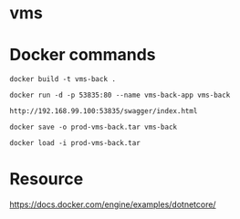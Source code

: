 # vms
# Docker commands
```
docker build -t vms-back .
```
```
docker run -d -p 53835:80 --name vms-back-app vms-back
```
```
http://192.168.99.100:53835/swagger/index.html
```
```
docker save -o prod-vms-back.tar vms-back
```
```
docker load -i prod-vms-back.tar
```

# Resource
https://docs.docker.com/engine/examples/dotnetcore/
